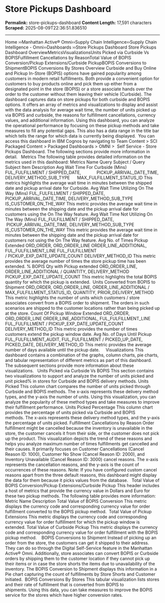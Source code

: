 # Store Pickups Dashboard

**Permalink:** store-pickups-dashboard
**Content Length:** 17,591 characters
**Scraped:** 2025-08-09T22:36:51.836510

---

Home &rsaquo;&rsaquo;Manhattan Active® Omni&rsaquo;&rsaquo;Supply Chain Intelligence&rsaquo;&rsaquo;Supply Chain Intelligence - Omni&rsaquo;&rsaquo;Dashboards ››Store Pickups Dashboard Store Pickups Dashboard OverviewMetricsVisualizationsUnits Picked via Curbside Vs BOPISFulfillment Cancellations by ReasonTotal Value of BOPIS Conversion/Pickup Extensions/Curbside PickupBOPIS Conversions to ShipmentBOPIS Conversions By Stores Overview Curbside and Buy Online and Pickup In-Store (BOPIS) options have gained popularity among customers in modern retail fulfillments. Both provide a convenient option for customers to buy products online and pick them up either from a designated point in the store (BOPIS) or a store associate hands over the order to the customer without them leaving their vehicle (Curbside). The dashboard captures data on store pickups for both curbside and BOPIS options. It offers an array of metrics and visualizations to display and assist with the data analysis for average wait time, the number of units picked up via BOPIS and curbside, the reasons for fulfillment cancellations, currency values, and additional information. Using this dashboard, you can analyze the operational performance by focusing on these pickup methods and take measures to fill any potential gaps.&nbsp;This also has a data range in the title bar which tells the range for which data is currently being displayed.&nbsp; You can access this dashboard&nbsp;in IBM Cognos by navigating to&nbsp;Team Content &gt; SCI Packaged Content &gt; Packaged Dashboards &gt; OMNI &gt;&nbsp; Self Service - Store Pickups Dashboard.&nbsp;The&nbsp;following sections provide more information in detail. &nbsp; Metrics The following table provides detailed information on the metrics used in this dashboard: Metrics Name Query Subject /&nbsp;Query Subject Item Description Avg Wait Time For Curbside (Mins) FUL_FULFILLMENT /&nbsp;SHIPPED_DATE, &nbsp; &nbsp; &nbsp; &nbsp; &nbsp; &nbsp; PICKUP_ARRIVAL_DATE_TIME, DELIVERY_METHOD_SUB_TYPE&nbsp; &nbsp; &nbsp; MAX_FULFILLMENT_STATUS_ID This metrics highlights the average wait time in minutes between the shipped date and pickup arrival date for Curbside. Avg Wait Time Utilizing On The Way (Mins) FUL_FULFILLMENT /&nbsp;SHIPPED_DATE, &nbsp; &nbsp; &nbsp; &nbsp; &nbsp; &nbsp; &nbsp; PICKUP_ARRIVAL_DATE_TIME, DELIVERY_METHOD_SUB_TYPE IS_CUSTOMER_ON_THE_WAY This metric provides the average wait time in minutes&nbsp;between the shipping date and the pickup arrival date for customers using the On The Way feature. Avg Wait Time Not Utilizing On The Way (Mins) FUL_FULFILLMENT /&nbsp;SHIPPED_DATE, &nbsp; &nbsp; &nbsp; &nbsp; &nbsp; &nbsp; &nbsp;PICKUP_ARRIVAL_DATE_TIME, DELIVERY_METHOD_SUB_TYPE IS_CUSTOMER_ON_THE_WAY This metric provides the average wait time in minutes&nbsp;between the shipping date and the pickup arrival date for customers not using the On The Way feature. Avg No. of Times Pickup Extended ORD_ORDER, ORD_ORDER_LINE ORDER_LINE_ADDITIONAL, FUL_FULFILLMENT_LINE FUL_FULFILLMENT /&nbsp;PICKUP_EXP_DATE_UPDATE_COUNT DELIVERY_METHOD_ID This metric provides the average number of times the store pickup time has been extended. % BOPIS Qty with Pickup extended ORD_ORDER_LINE, ORDER_LINE_ADDITIONAL /&nbsp;QUANTITY, DELIVERY_METHOD PICKUP_EXP_DATE_UPDATE_COUNT This metric highlights the total BOPIS quantity for which the pickup is extended.&nbsp; Units Converted from BOPIS to Shipment ORD_ORDER, ORD_ORDER_LINE, ORDER_LINE_ADDITIONAL /&nbsp; MAX_FULFILLMENT_STATUS_ID, QUANTITY, PRIOR_DELIVERY_METHOD This metric highlights the number of units which customers / store associates convert from a BOPIS order to shipment. The orders in such scenarios are shipped to the customer locations rather than being picked up at the store. Count Of Pickup Window Extended ORD_ORDER, ORD_ORDER_LINE ORDER_LINE_ADDITIONAL, FUL_FULFILLMENT_LINE FUL_FULFILLMENT /&nbsp;PICKUP_EXP_DATE_UPDATE_COUNT DELIVERY_METHOD_ID This metric provides the number of times customers extend the pickup window date. Avg No. of Days Until Pickup&nbsp; FUL_FULFILLMENT_AUDIT, FUL_FULFILLMENT /&nbsp;PICKED_UP_DATE, PICKED_DATE, DELIVERY_METHOD_ID This metric provides the average number of days available until the pickup date. &nbsp; &nbsp; Visualizations This dashboard contains a combination of the graphs, column charts, pie charts, and tabular representation of different metrics as part of this dashboard. The subsequent sections provide more information about these visualizations. &nbsp; Units Picked via Curbside Vs BOPIS This section contains two visualizations to support and analyze the number of units picked and unit picked% in&nbsp;stores for Curbside and BOPIS delivery methods. Units Picked This column chart compares the number of units picked through Curbside and BOPIS methods. The x-axis represents these delivery method types, and the y-axis the number of units. Using this visualization, you can analyze the popularity of these method types and take measures to improve their fulfillment&nbsp;performance. Units Picked Percentage This column chart provides the percentage of units picked via Curbside and BOPIS methods.&nbsp;The x-axis represents these delivery method types, and the y-axis the percentage of units picked. Fulfillment Cancellations by Reason Order fulfillment might be cancelled because the inventory is unavailable in the store, the customer cancels it from their side, or the customer does not pick up the product. This visualization depicts the trend of these reasons and helps you analyze maximum number of times fulfillments get cancelled and their causes. It primarily focuses on Customer Cancellations (Cancel Reason ID: 1000), Customer No Show (Cancel Reason ID: 2000), and Inventory Unavailable (Cancel Reason ID: 3000) cancel reasons. The x-axis represents the cancellation reasons, and the y-axis is the count of occurrences of these reasons. Note: If you have configured custom cancel reasons apart from the three default reasons, this dashboard might display the data for them because it picks values from the database. &nbsp; Total Value of BOPIS Conversion/Pickup Extensions/Curbside Pickup This header includes a host of metrics that provide the currency value in Dollars and Euro for these two pickup methods. The following table provides more information: Metric Name Description Total Value of BOPIS Conversion This metric displays the currency code and corresponding currency value for order fulfillment converted to the BOPIS pickup method.&nbsp; Total Value of Pickup Extensions This metric displays the currency code and corresponding currency value for order fulfillment for which the pickup window is extended. Total Value of Curbside Pickup This metric displays the&nbsp;currency code and corresponding currency value for order fulfillment with the BOPIS pickup method.&nbsp; &nbsp; BOPIS Conversions to Shipment Instead of picking up an order from the store, the customers can get it shipped to their address. They can do so through the Digital Self-Service feature in the Manhattan Active&reg; Omni. Additionally, store associates can convert BOPIS or Curbside orders by shipping them to the customer location if they cannot pick up their items or in case the store shorts the items due to unavailability of the inventory. The BOPIS Conversion to Shipment displays this information in a Pie chart capturing the count of fulfillments by Store Shorts and Customer Initiated.&nbsp; BOPIS Conversions By Stores This tabular visualization lists stores and their rate of fulfillment that is converted from BOPIS to shipments.&nbsp;Using this data, you can take measures to improve the BOPIS service for the stores which have higher conversion rates.
